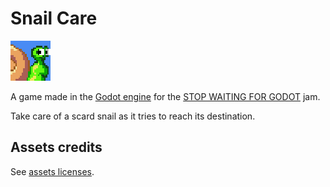# Snail Care

<img src="./icon.png" />

A game made in the [Godot engine](https://godotengine.org/) for the [STOP WAITING FOR GODOT](https://itch.io/jam/stop-waiting-for-godot) jam.

Take care of a scard snail as it tries to reach its destination.

## Assets credits

See [assets licenses](./art/assets.txt).